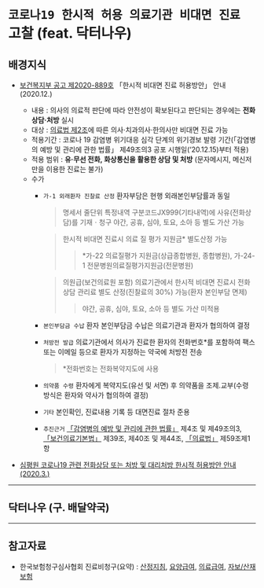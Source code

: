 # `코로나19 한시적 허용 의료기관 비대면 진료` 고찰 (feat. 닥터나우)

## 배경지식

  - [보건복지부 공고 제2020-889호](http://www.mohw.go.kr/react/al/sal0101vw.jsp?PAR_MENU_ID=04&MENU_ID=040101&page=1&CONT_SEQ=361697) 「한시적 비대면 진료 허용방안」 안내 (2020.12.)
    - 내용 : 의사의 의료적 판단에 따라 안전성이 확보된다고 판단되는 경우에는 **전화 상담·처방** 실시
    - 대상 : [의료법 제2조](https://www.law.go.kr/LSW/lsEfInfoP.do?lsiSeq=188411#)에 따른 의사‧치과의사‧한의사만 비대면 진료 가능
    - 적용기간 : 코로나 19 감염병 위기대응 심각 단계의 위기경보 발령 기간(「감염병의 예방 및 관리에 관한 법률」 제49조의3 공포 시행일(‘20.12.15)부터 적용)
    - 적용 범위 : **유·무선 전화, 화상통신을 활용한 상담 및 처방** (문자메시지, 메신저만을 이용한 진료는 불가)
    - 수가
      - `가-1 외래환자 진찰료 산정` 환자부담은 현행 외래본인부담률과 동일
        > 명세서 줄단위 특정내역 구분코드JX999(기타내역)에 사유(전화상담)를 기재ㆍ청구
        > 야간, 공휴, 심야, 토요, 소아 등 별도 가산 가능
        
        > 한시적 비대면 진료시 의료 질 평가 지원금* 별도산정 가능
        >> *가-22 의료질평가 지원금(상급종합병원, 종합병원), 가-24-1 전문병원의료질평가지원금(전문병원)

        > 의원급(보건의료원 포함) 의료기관에서 한시적 비대면 진료시 전화상담 관리료 별도 산정(진찰료의 30%) 가능(환자 본인부담 면제)
        >> 야간, 공휴, 심야, 토요, 소아 등 별도 가산 미적용

      - `본인부담금 수납` 환자 본인부담금 수납은 의료기관과 환자가 협의하여 결정
    
      - `처방전 발급` 의료기관에서 의사가 진료한 환자의 전화번호*를 포함하여 팩스 또는 이메일 등으로 환자가 지정하는 약국에 처방전 전송
        > *전화번호는 전화복약지도에 사용
    
      - `의약품 수령` 환자에게 복약지도(유선 및 서면) 후 의약품을 조제․교부(수령 방식은 환자와 약사가 협의하여 결정)
      
      - `기타` 본인확인, 진료내용 기록 등 대면진료 절차 준용
      
      - `추진근거` [「감염병의 예방 및 관리에 관한 법률」](https://www.law.go.kr/%EB%B2%95%EB%A0%B9/%EA%B0%90%EC%97%BC%EB%B3%91%EC%9D%98%EC%98%88%EB%B0%A9%EB%B0%8F%EA%B4%80%EB%A6%AC%EC%97%90%EA%B4%80%ED%95%9C%EB%B2%95%EB%A5%A0) 제4조 및 제49조의3, [「보건의료기본법」](https://www.law.go.kr/%EB%B2%95%EB%A0%B9/%EB%B3%B4%EA%B1%B4%EC%9D%98%EB%A3%8C%EA%B8%B0%EB%B3%B8%EB%B2%95) 제39조, 제40조 및 제44조, [「의료법」](https://www.law.go.kr/%EB%B2%95%EB%A0%B9/%EC%9D%98%EB%A3%8C%EB%B2%95) 제59조제1항

- [심평원 코로나19 관련 전화상담 또는 처방 및 대리처방 한시적 허용방안 안내 (2020.3.)](https://www.hira.or.kr/bbsDummy.do?pgmid=HIRAA020002000100&brdScnBltNo=4&brdBltNo=7807)


---------

## 닥터나우 (구. 배달약국)


---------

## 참고자료

  - 한국보험청구심사협회 진료비청구(요약) : [산정지침](http://www.hicra.or.kr/sub_asp/04_data06.html), [요양급여](http://www.hicra.or.kr/sub_asp/04_data06_1.html), [의료급여](http://www.hicra.or.kr/sub_asp/04_data06_2.html), [자보/산재보험](http://www.hicra.or.kr/sub_asp/04_data06_3.html)
